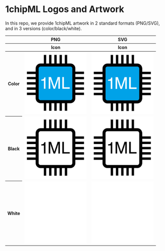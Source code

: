 # 1chipML Logos and Artwork 
In this repo, we provide 1chipML artwork in 2 standard formats (PNG/SVG), and in 3 versions (color/black/white). 


<table class="logos-table">
	<thead>
		<tr>
			<th></th>
			<th colspan="1">PNG</th>
			<th colspan="1">SVG</th>
		</tr>
		<tr>
			<th></th>
			<th>Icon</th>
			<th>Icon</th>
		</tr>
	</thead>	
    <tbody>
		  <tr>
			  <th>Color</th>
			  <td><a href="color/1chipML_color.png"><img src="color/1chipML_color.png" width="200"></a></td>
			  <td><a href="color/1chipML_color.svg"><img src="color/1chipML_color.svg" width="200"></a></td>
		  </tr>
    <tr>
     <th>Black</th>
			<td><a href="black/1chipML_black.png"><img src="black/1chipML_black.png" width="200"></a></td>
			<td><a href="black/1chipML_black.svg"><img src="black/1chipML_black.svg" width="200"></a></td>
		</tr>
      <tr>
			<th>White</th>
			<td><a href="white/1chipML_white.png"><img src="white/1chipML_white.png" width="200"></a></td>
			<td><a href="white/1chipML_color.svg"><img src="white/1chipML_white.svg" width="200"></a></td>
		</tr>
	</tbody>	
</table>

